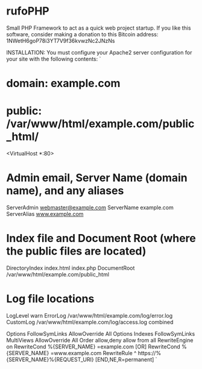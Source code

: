 # rufoPHP
Small PHP Framework to act as a quick web project startup.
If you like this software, consider making a donation to this Bitcoin address: 1NWetH6goP78i3YT7V9f36kvwzNc2JNzNs


INSTALLATION:
You must configure your Apache2 server configuration for your site with the following contents:
`
# domain: example.com
# public: /var/www/html/example.com/public_html/

<VirtualHost *:80>
  # Admin email, Server Name (domain name), and any aliases
  ServerAdmin webmaster@example.com
  ServerName  example.com
  ServerAlias www.example.com

  # Index file and Document Root (where the public files are located)
  DirectoryIndex index.html index.php
  DocumentRoot /var/www/html/example.com/public_html
  # Log file locations
  LogLevel warn
  ErrorLog  /var/www/html/example.com/log/error.log
  CustomLog /var/www/html/example.com/log/access.log combined

<Directory />
    Options FollowSymLinks
    AllowOverride All
</Directory>
<Directory /var/www/example.com/public_html/>
    Options Indexes FollowSymLinks MultiViews
    AllowOverride All
    Order allow,deny
    allow from all
</Directory>
RewriteEngine on
RewriteCond %{SERVER_NAME} =example.com [OR]
RewriteCond %{SERVER_NAME} =www.example.com
RewriteRule ^ https://%{SERVER_NAME}%{REQUEST_URI} [END,NE,R=permanent]
</VirtualHost>
`